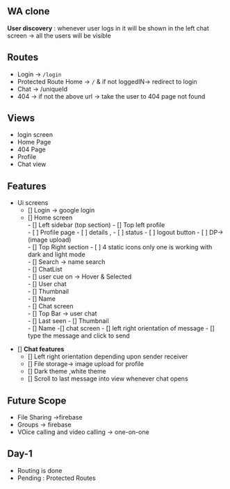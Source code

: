 ## WA clone

**User discovery** :  whenever user logs in it will be shown in the left chat screen -> all the users will be visible 

## Routes
* Login -> `/login` 
* Protected Route  Home -> `/`  & if not loggedIN-> redirect to login 
* Chat  -> /uniqueId
* 404 -> if not the above url -> take the user to 404 page not found


## Views
* login screen
* Home Page 
* 404 Page
* Profile
* Chat view

## Features
* Ui screens  
  - [] Login \-\> google login   
  - [] Home screen  
        - [] Left sidebar (top section)
              - [] Top left profile   
                    - [ ] Profile page 
                      - [ ] details ,
                      - [ ] status 
                      - [ ] logout button
                      - [ ] DP-> (image upload)  
              - [] Top Right section 
                    - [ ] 4 static icons only one is working with dark and light mode  
        - [] Search \-\> name search  
        - [] ChatList  
            - [] user cue on -> Hover  & Selected  
            - [] User chat  
               - [] Thumbnail  
               - [] Name          
        - [] Chat screen   
              - [] Top Bar \-\> user chat  
                    - [] Last seen
                    - [] Thumbnail  
                    - [] Name 
            -[] chat screen 
                - [] left right orientation of message
                - [] type the message and click to send 
 - [] **Chat features**  
    - [] Left right orientation depending upon sender receiver 
    - [] File storage-\> image upload for profile 
    - [] Dark theme ,white theme
    - [] Scroll to last message into view whenever chat opens
                   
## Future Scope
* File Sharing ->firebase
* Groups -> firebase
* VOice calling and video calling -> one-on-one 





## Day-1
* Routing is done
* Pending : Protected Routes